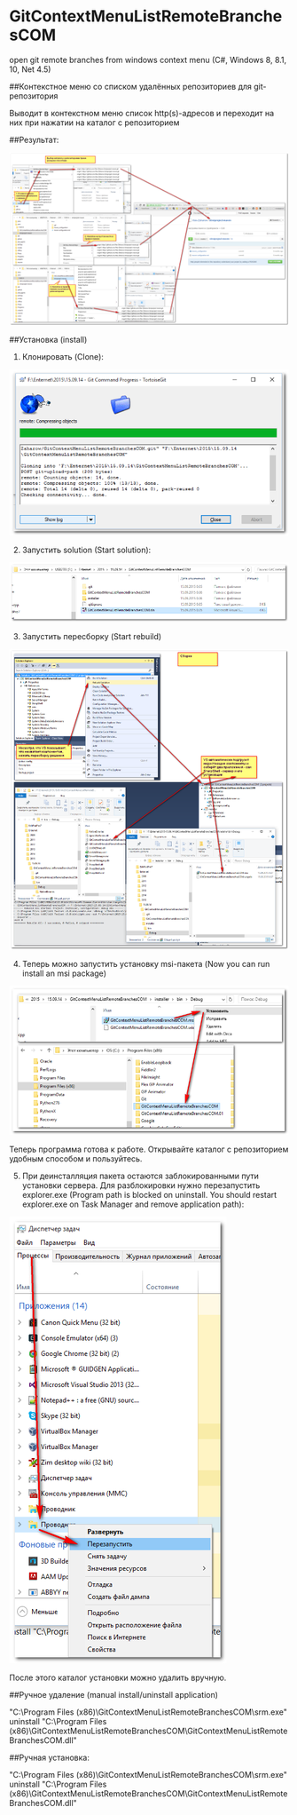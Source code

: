 # GitContextMenuListRemoteBranchesCOM

open git remote branches from windows context menu (C#, Windows 8, 8.1, 10, Net 4.5)

##Контекстное меню со списком удалённых репозиториев для git-репозитория

Выводит в контекстном меню список http(s)-адресов и переходит на них при нажатии на каталог с репозиторием

##Результат:

![](help/pasted_image003.png)

##Установка (install)


1. Клонировать (Clone):

![](help/pasted_image.png)


2. Запустить solution (Start solution):


![](help/pasted_image001.png)

3. Запустить пересборку (Start rebuild)


![](help/pasted_image002.png)


4. Теперь можно запустить установку msi-пакета (Now you can run install an msi package)

![](help/pasted_image004.png)

Теперь программа готова к работе. Открывайте каталог с репозиторием удобным способом и пользуйтесь.


5. При деинсталляция пакета остаются заблокированными пути установки сервера. Для разблокировки нужно перезапустить explorer.exe (Program path is blocked on uninstall. You should restart explorer.exe on Task Manager and remove application path):


![](help/pasted_image005.png)

После этого каталог установки можно удалить вручную.


##Ручное удаление (manual install/uninstall application)

"C:\Program Files (x86)\GitContextMenuListRemoteBranchesCOM\srm.exe" uninstall "C:\Program Files (x86)\GitContextMenuListRemoteBranchesCOM\GitContextMenuListRemoteBranchesCOM.dll"


##Ручная установка:
	
"C:\Program Files (x86)\GitContextMenuListRemoteBranchesCOM\srm.exe" uninstall "C:\Program Files (x86)\GitContextMenuListRemoteBranchesCOM\GitContextMenuListRemoteBranchesCOM.dll"



